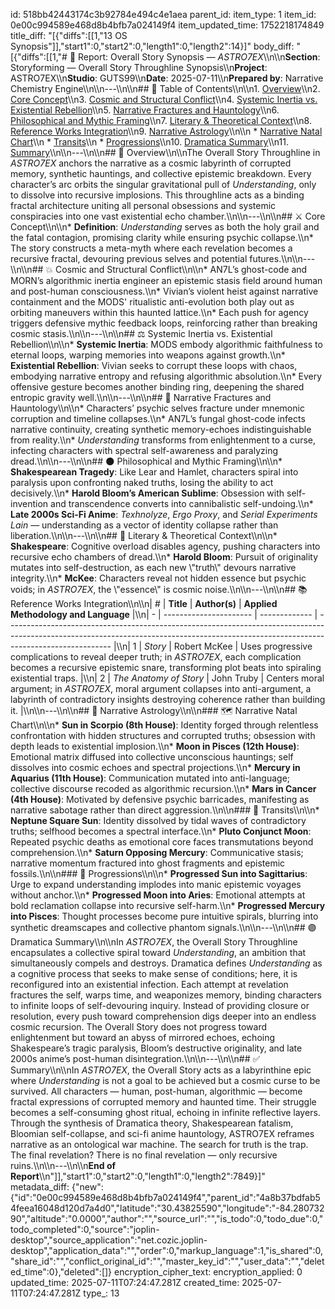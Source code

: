 id: 518bb42443174c3b92784e494c4e1aea
parent_id: 
item_type: 1
item_id: 0e00c994589e468d8b4bfb7a024149f4
item_updated_time: 1752218174849
title_diff: "[{\"diffs\":[[1,\"13 OS Synopsis\"]],\"start1\":0,\"start2\":0,\"length1\":0,\"length2\":14}]"
body_diff: "[{\"diffs\":[[1,\"# 📘 Report: Overall Story Synopsis — *ASTRO7EX*\\\n\\\n**Section**: Storyforming — Overall Story Throughline Synopsis\\\n**Project**: ASTRO7EX\\\n**Studio**: GUTS99\\\n**Date**: 2025-07-11\\\n**Prepared by**: Narrative Chemistry Engine\\\n\\\n---\\\n\\\n## 📓 Table of Contents\\\n\\\n1. [Overview](#overview)\\\n2. [Core Concept](#core-concept)\\\n3. [Cosmic and Structural Conflict](#cosmic-and-structural-conflict)\\\n4. [Systemic Inertia vs. Existential Rebellion](#systemic-inertia-vs-existential-rebellion)\\\n5. [Narrative Fractures and Hauntology](#narrative-fractures-and-hauntology)\\\n6. [Philosophical and Mythic Framing](#philosophical-and-mythic-framing)\\\n7. [Literary & Theoretical Context](#literary--theoretical-context)\\\n8. [Reference Works Integration](#reference-works-integration)\\\n9. [Narrative Astrology](#narrative-astrology)\\\n\\\n   * [Narrative Natal Chart](#narrative-natal-chart)\\\n   * [Transits](#transits)\\\n   * [Progressions](#progressions)\\\n10. [Dramatica Summary](#dramatica-summary)\\\n11. [Summary](#summary)\\\n\\\n---\\\n\\\n## 🧠 Overview\\\n\\\nThe Overall Story Throughline in *ASTRO7EX* anchors the narrative as a cosmic labyrinth of corrupted memory, synthetic hauntings, and collective epistemic breakdown. Every character’s arc orbits the singular gravitational pull of *Understanding*, only to dissolve into recursive implosions. This throughline acts as a binding fractal architecture uniting all personal obsessions and systemic conspiracies into one vast existential echo chamber.\\\n\\\n---\\\n\\\n## ⚔️ Core Concept\\\n\\\n* **Definition**: *Understanding* serves as both the holy grail and the fatal contagion, promising clarity while ensuring psychic collapse.\\\n* The story constructs a meta-myth where each revelation becomes a recursive fractal, devouring previous selves and potential futures.\\\n\\\n---\\\n\\\n## 💥 Cosmic and Structural Conflict\\\n\\\n* AN7L’s ghost-code and MORN’s algorithmic inertia engineer an epistemic stasis field around human and post-human consciousness.\\\n* Vivian’s violent heist against narrative containment and the MODS' ritualistic anti-evolution both play out as orbiting maneuvers within this haunted lattice.\\\n* Each push for agency triggers defensive mythic feedback loops, reinforcing rather than breaking cosmic stasis.\\\n\\\n---\\\n\\\n## ⚖️ Systemic Inertia vs. Existential Rebellion\\\n\\\n* **Systemic Inertia**: MODS embody algorithmic faithfulness to eternal loops, warping memories into weapons against growth.\\\n* **Existential Rebellion**: Vivian seeks to corrupt these loops with chaos, embodying narrative entropy and refusing algorithmic absolution.\\\n* Every offensive gesture becomes another binding ring, deepening the shared entropic gravity well.\\\n\\\n---\\\n\\\n## 🧬 Narrative Fractures and Hauntology\\\n\\\n* Characters’ psychic selves fracture under mnemonic corruption and timeline collapses.\\\n* AN7L’s fungal ghost-code infects narrative continuity, creating synthetic memory-echoes indistinguishable from reality.\\\n* *Understanding* transforms from enlightenment to a curse, infecting characters with spectral self-awareness and paralyzing dread.\\\n\\\n---\\\n\\\n## 🌑 Philosophical and Mythic Framing\\\n\\\n* **Shakespearean Tragedy**: Like Lear and Hamlet, characters spiral into paralysis upon confronting naked truths, losing the ability to act decisively.\\\n* **Harold Bloom’s American Sublime**: Obsession with self-invention and transcendence converts into cannibalistic self-undoing.\\\n* **Late 2000s Sci-Fi Anime**: *Texhnolyze*, *Ergo Proxy*, and *Serial Experiments Lain* — understanding as a vector of identity collapse rather than liberation.\\\n\\\n---\\\n\\\n## 📖 Literary & Theoretical Context\\\n\\\n* **Shakespeare**: Cognitive overload disables agency, pushing characters into recursive echo chambers of dread.\\\n* **Harold Bloom**: Pursuit of originality mutates into self-destruction, as each new \\\"truth\\\" devours narrative integrity.\\\n* **McKee**: Characters reveal not hidden essence but psychic voids; in *ASTRO7EX*, the \\\"essence\\\" is cosmic noise.\\\n\\\n---\\\n\\\n## 📚 Reference Works Integration\\\n\\\n| # | **Title**              | **Author(s)** | **Applied Methodology and Language**                                                                                                                                                   |\\\n| - | ---------------------- | ------------- | -------------------------------------------------------------------------------------------------------------------------------------------------------------------------------------- |\\\n| 1 | *Story*                | Robert McKee  | Uses progressive complications to reveal deeper truth; in *ASTRO7EX*, each complication becomes a recursive epistemic snare, transforming plot beats into spiraling existential traps. |\\\n| 2 | *The Anatomy of Story* | John Truby    | Centers moral argument; in *ASTRO7EX*, moral argument collapses into anti-argument, a labyrinth of contradictory insights destroying coherence rather than building it.                |\\\n\\\n---\\\n\\\n## 🔮 Narrative Astrology\\\n\\\n### 🗺️ Narrative Natal Chart\\\n\\\n* **Sun in Scorpio (8th House)**: Identity forged through relentless confrontation with hidden structures and corrupted truths; obsession with depth leads to existential implosion.\\\n* **Moon in Pisces (12th House)**: Emotional matrix diffused into collective unconscious hauntings; self dissolves into cosmic echoes and spectral projections.\\\n* **Mercury in Aquarius (11th House)**: Communication mutated into anti-language; collective discourse recoded as algorithmic recursion.\\\n* **Mars in Cancer (4th House)**: Motivated by defensive psychic barricades, manifesting as narrative sabotage rather than direct aggression.\\\n\\\n### 🌌 Transits\\\n\\\n* **Neptune Square Sun**: Identity dissolved by tidal waves of contradictory truths; selfhood becomes a spectral interface.\\\n* **Pluto Conjunct Moon**: Repeated psychic deaths as emotional core faces transmutations beyond comprehension.\\\n* **Saturn Opposing Mercury**: Communicative stasis; narrative momentum fractured into ghost fragments and epistemic fossils.\\\n\\\n### 🌠 Progressions\\\n\\\n* **Progressed Sun into Sagittarius**: Urge to expand understanding implodes into manic epistemic voyages without anchor.\\\n* **Progressed Moon into Aries**: Emotional attempts at bold reclamation collapse into recursive self-harm.\\\n* **Progressed Mercury into Pisces**: Thought processes become pure intuitive spirals, blurring into synthetic dreamscapes and collective phantom signals.\\\n\\\n---\\\n\\\n## 🟣 Dramatica Summary\\\n\\\nIn *ASTRO7EX*, the Overall Story Throughline encapsulates a collective spiral toward *Understanding*, an ambition that simultaneously compels and destroys. Dramatica defines *Understanding* as a cognitive process that seeks to make sense of conditions; here, it is reconfigured into an existential infection. Each attempt at revelation fractures the self, warps time, and weaponizes memory, binding characters to infinite loops of self-devouring inquiry. Instead of providing closure or resolution, every push toward comprehension digs deeper into an endless cosmic recursion. The Overall Story does not progress toward enlightenment but toward an abyss of mirrored echoes, echoing Shakespeare’s tragic paralysis, Bloom’s destructive originality, and late 2000s anime’s post-human disintegration.\\\n\\\n---\\\n\\\n## ✅ Summary\\\n\\\nIn *ASTRO7EX*, the Overall Story acts as a labyrinthine epic where *Understanding* is not a goal to be achieved but a cosmic curse to be survived. All characters — human, post-human, algorithmic — become fractal expressions of corrupted memory and haunted time. Their struggle becomes a self-consuming ghost ritual, echoing in infinite reflective layers. Through the synthesis of Dramatica theory, Shakespearean fatalism, Bloomian self-collapse, and sci-fi anime hauntology, ASTRO7EX reframes narrative as an ontological war machine. The search for truth is the trap. The final revelation? There is no final revelation — only recursive ruins.\\\n\\\n---\\\n\\\n**End of Report**\\\n\"]],\"start1\":0,\"start2\":0,\"length1\":0,\"length2\":7849}]"
metadata_diff: {"new":{"id":"0e00c994589e468d8b4bfb7a024149f4","parent_id":"4a8b37bdfab54feea16048d120d7a4d0","latitude":"30.43825590","longitude":"-84.28073290","altitude":"0.0000","author":"","source_url":"","is_todo":0,"todo_due":0,"todo_completed":0,"source":"joplin-desktop","source_application":"net.cozic.joplin-desktop","application_data":"","order":0,"markup_language":1,"is_shared":0,"share_id":"","conflict_original_id":"","master_key_id":"","user_data":"","deleted_time":0},"deleted":[]}
encryption_cipher_text: 
encryption_applied: 0
updated_time: 2025-07-11T07:24:47.281Z
created_time: 2025-07-11T07:24:47.281Z
type_: 13